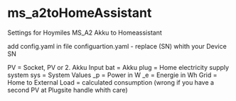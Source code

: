 # ms_a2toHomeAssistant
Settings for Hoymiles MS_A2 Akku to Homeassistant

add config.yaml in file configuartion.yaml - replace (SN) whith your Device SN

PV = Socket, PV or 2. Akku Input
bat = Akku
plug = Home electricity supply system
sys = System Values
_p = Power in W
_e = Energie in Wh
Grid = Home to External
Load = calculated consumption (wrong if you have a second PV at Plugsite handle whith care)
